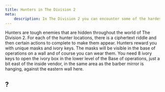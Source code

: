 ```yaml
---
title: Hunters in The Division 2
meta:
    description: In The Division 2 you can encounter some of the hardest enemies, the hunters. They are hidden throughout the world, and here you can find out all about them.
---
```


Hunters are tough enemies that are hidden throughout the world of The Division 2. For each of the hunter locations, there is a ciphertext riddle and then certain actions to complete to make them appear. Hunters reward you with unique masks and ivory keys. The masks will be visible in the base of operations on a wall and of course you can wear them. You need 8 ivory keys to open the ivory box in the lower level of the Base of operations, just a bit east of the inside vendor, in the same area as the barber mirror is hanging, against the eastern wall here.

## ?
